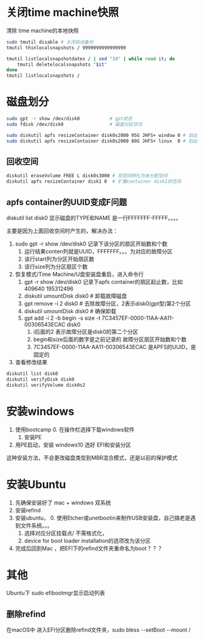 # 关闭time machine快照

清除 time machine的本地快照
```bash
sudo tmutil disable # 关闭自动备份
tmutil thinlocalsnapshots / 9999999999999999

tmutil listlocalsnapshotdates / | sed "1d" | while read it; do
    tmutil deletelocalsnapshots "$it"
done
tmutil listlocalsnapshots /
```

# 磁盘划分


```bash
sudo gpt -r show /dev/disk0           # gpt状态
sudo fdisk /dev/disk0                 # 磁盘分区状况

sudo diskutil apfs resizeContainer disk0s2000 95G JHFS+ window 0 # 划出windows分区
sudo diskutil apfs resizeContainer disk0s2000 80G JHFS+ linux  0 # 划出linux分区
```

## 回收空间

```bash
diskutil eraseVolume FREE L disk0s3000 # 将空间转化为未分配空间
diskutil apfs resizeContainer disk1 0  # 扩展container disk1的空间
```

## apfs container的UUID变成F问题

diskutil list disk0 显示磁盘的TYPE和NAME 是一行FFFFFFF-FFFFF。。。。

主要是因为上面回收空间时产生的，解决办法：

1. sudo gpt -r show /dev/disk0 记录下该分区的扇区开始数和个数
    1. 运行结果conten列就是UUID，FFFFFFF。。。为对应的故障分区
    2. 该行start列为分区开始扇区数
    3. 该行size列为分区扇区个数
2. 恢复模式/Time Machine/U盘安装盘重启，进入命令行
    1. gpt -r show /dev/disk0 记录下apfs container的扇区起止数，比如409640 195312496
    2. diskutil umountDisk disk0  # 卸载故障磁盘
    3. gpt remove -i 2 disk0      # 去除故障分区，2表示disk0(gpt型)第2个分区
    4. diskutil umountDisk disk0  # 确保卸载
    5. gpt add -i 2 -b begin -s size -t 7C3457EF-0000-11AA-AA11-00306543ECAC disk0
        1. i后面的2 表示故障分区是disk0的第二个分区
        2. begin和size后面的数字是之前记录的 故障分区扇区开始数和个数
        3. 7C3457EF-0000-11AA-AA11-00306543ECAC 是APFS的UUID，是固定的
3. 查看修改结果

```bash
diskutil list disk0
diskutil verifyDisk disk0       
diskutil verifyVolume disk0s2
```

# 安装windows

1. 使用bootcamp 
    0. 在操作栏选择下载windows软件
    1. 安装PE
2. 用PE启动，安装 windows10 选好 EFI和安装分区

这种安装方法，不会更改磁盘类型到MBR混合模式，还是以前的保护模式

# 安装Ubuntu

1. 先确保安装好了 mac + windows 双系统
2. 安装refind
3. 安装ubuntu，
    0. 使用Etcher或unetbootin来制作USB安装盘，自己搞老是遇到文件系统。。。
    1. 选择对应分区挂载点/ 不需格式化，
    2. device for boot loader installation的选项改为该分区
4. 完成后回到Mac ，把EFI下的refind文件夹重命名为boot？？？

# 其他

Ubuntu下 sudo efibootmgr显示启动列表

## 删除refind
在macOS中 进入EFI分区删除refind文件夹，sudo bless --setBoot --mount /
